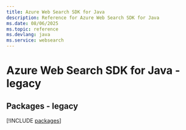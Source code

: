 ```yaml
---
title: Azure Web Search SDK for Java
description: Reference for Azure Web Search SDK for Java
ms.date: 08/06/2025
ms.topic: reference
ms.devlang: java
ms.service: websearch
---
```

# Azure Web Search SDK for Java - legacy
## Packages - legacy
[!INCLUDE [packages](web-search-index.md)]